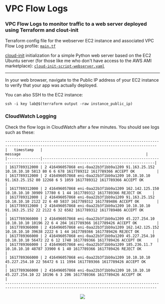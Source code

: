 # VPC Flow Logs

### VPC Flow Logs to monitor traffic to a web server deployed using Terraform and clout-init
Terraform config file for the webserver EC2 instance and associated VPC Flow Log profile: [`main.tf`](main.tf)

[cloud-init](https://learn.hashicorp.com/tutorials/terraform/cloud-init) initialization for a simple Python web server based on the EC2 Ubuntu server (for those like me who don't have access to the AWS AMI marketplace):
[`cloud-init-script-webserver.yaml`](cloud-init-script-webserver.yaml)

---

In your web browser, navigate to the Public IP address of your EC2 instance to verify that your app was actually deployed.  

You can also SSH to the EC2 instance:  
```
ssh -i key lab@$(terraform output -raw instance_public_ip)
```

### CloudWatch Logging

Check the flow logs in CloudWatch after a few minutes.
You should see logs such as these:
```
-------------------------------------------------------------------------------------------------------------------------------------------
|   timestamp   |                                                         message                                                         |
|---------------|-------------------------------------------------------------------------------------------------------------------------|
| 1617789312000 | 2 416496057868 eni-0aa22b3f1bb9a1209 91.163.25.152 10.10.10.10 5813 80 6 6 678 1617789312 1617789366 ACCEPT OK          |
| 1617789312000 | 2 416496057868 eni-0aa22b3f1bb9a1209 10.10.10.10 91.163.25.152 80 12268 6 5 1059 1617789312 1617789366 ACCEPT OK        |
| 1617789312000 | 2 416496057868 eni-0aa22b3f1bb9a1209 162.142.125.150 10.10.10.10 30909 17780 6 1 44 1617789312 1617789366 REJECT OK     |
| 1617789312000 | 2 416496057868 eni-0aa22b3f1bb9a1209 91.163.25.152 10.10.10.10 2122 22 6 40 5837 1617789312 1617789486 ACCEPT OK        |
| 1617789312000 | 2 416496057868 eni-0aa22b3f1bb9a1209 10.10.10.10 91.163.25.152 22 2122 6 32 6582 1617789312 1617789486 ACCEPT OK        |
| 1617789366000 | 2 416496057868 eni-0aa22b3f1bb9a1209 45.227.254.10 10.10.10.10 10196 22 6 4 204 1617789366 1617789426 ACCEPT OK         |
| 1617789366000 | 2 416496057868 eni-0aa22b3f1bb9a1209 162.142.125.152 10.10.10.10 39638 2222 6 1 44 1617789366 1617789426 REJECT OK      |
| 1617789366000 | 2 416496057868 eni-0aa22b3f1bb9a1209 45.227.254.10 10.10.10.10 56472 22 6 12 1740 1617789366 1617789426 ACCEPT OK       |
| 1617789366000 | 2 416496057868 eni-0aa22b3f1bb9a1209 185.236.11.7 10.10.10.10 48787 33900 6 1 40 1617789366 1617789426 REJECT OK        |
| 1617789366000 | 2 416496057868 eni-0aa22b3f1bb9a1209 10.10.10.10 45.227.254.10 22 56472 6 11 1994 1617789366 1617789426 ACCEPT OK       |
| 1617789366000 | 2 416496057868 eni-0aa22b3f1bb9a1209 10.10.10.10 45.227.254.10 22 10196 6 3 206 1617789366 1617789426 ACCEPT OK         |
-------------------------------------------------------------------------------------------------------------------------------------------  

```

<p align="center">
<img src="https://d2908q01vomqb2.cloudfront.net/da4b9237bacccdf19c0760cab7aec4a8359010b0/2019/09/13/2019-08-13_10-41-04.png">
</p>